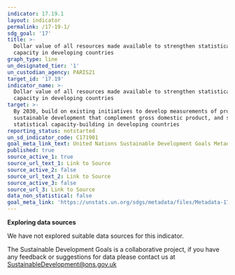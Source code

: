 ```yaml
---
indicator: 17.19.1
layout: indicator
permalink: /17-19-1/
sdg_goal: '17'
title: >-
  Dollar value of all resources made available to strengthen statistical
  capacity in developing countries
graph_type: line
un_designated_tier: '1'
un_custodian_agency: PARIS21
target_id: '17.19'
indicator_name: >-
  Dollar value of all resources made available to strengthen statistical
  capacity in developing countries
target: >-
  By 2030, build on existing initiatives to develop measurements of progress on
  sustainable development that complement gross domestic product, and support
  statistical capacity-building in developing countries
reporting_status: notstarted
un_sd_indicator_code: C171901
goal_meta_link_text: United Nations Sustainable Development Goals Metadata (pdf 468kB)
published: true
source_active_1: true
source_url_text_1: Link to Source
source_active_2: false
source_url_text_2: Link to Source
source_active_3: false
source_url_3: Link to Source
data_non_statistical: false
goal_meta_link: 'https://unstats.un.org/sdgs/metadata/files/Metadata-17-19-01.pdf'
---
```

**Exploring data sources**

We have not explored suitable data sources for this indicator. 

The Sustainable Development Goals is a collaborative project, if you have any feedback or suggestions for data please contact us at <SustainableDevelopment@ons.gov.uk>
